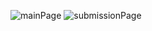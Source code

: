![mainPage](https://user-images.githubusercontent.com/24930067/147793225-f7f91363-7fa2-4485-8a39-842a8a86a3e3.png)
![submissionPage](https://user-images.githubusercontent.com/24930067/147793228-aea015bc-c376-485c-a2b2-9711f495a8dc.png)
